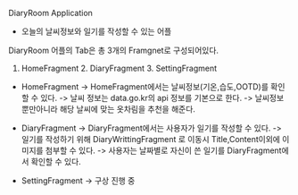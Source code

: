 DiaryRoom Application
- 오늘의 날씨정보와 일기를 작성할 수 있는 어플
 
DiaryRoom 어플의 Tab은 총 3개의 Framgnet로 구성되어있다.
1. HomeFragment 2. DiaryFragment 3. SettingFragment


- HomeFragment
-> HomeFragment에서는 날씨정보(기온,습도,OOTD)를 확인 할 수 있다.
-> 날씨 정보는 data.go.kr의 api 정보를 기본으로 한다.
-> 날씨정보 뿐만아니라 해당 날씨에 맞는 옷차림을 추천을 해준다.

- DiaryFragment
-> DiaryFragment에서는 사용자가 일기를 작성할 수 있다.
-> 일기를 작성하기 위해 DiaryWrittingFragment 로 이동시 Title,Content이외에 이미지를 첨부할 수 있다.
-> 사용자는 날짜별로 자신이 쓴 일기를 DiaryFragment에서 확인할 수 있다.

- SettingFragment
-> 구상 진행 중 